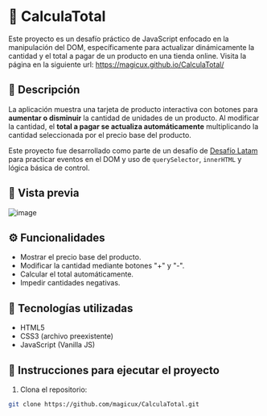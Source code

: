 # 🧮 CalculaTotal

Este proyecto es un desafío práctico de JavaScript enfocado en la manipulación del DOM, específicamente para actualizar dinámicamente la cantidad y el total a pagar de un producto en una tienda online.
Visita la página en la siguiente url: https://magicux.github.io/CalculaTotal/

## 📝 Descripción

La aplicación muestra una tarjeta de producto interactiva con botones para **aumentar o disminuir** la cantidad de unidades de un producto. Al modificar la cantidad, el **total a pagar se actualiza automáticamente** multiplicando la cantidad seleccionada por el precio base del producto.

Este proyecto fue desarrollado como parte de un desafío de [Desafío Latam](https://www.desafiolatam.com/) para practicar eventos en el DOM y uso de `querySelector`, `innerHTML` y lógica básica de control.

## 📸 Vista previa
![image](https://github.com/user-attachments/assets/8baac4d6-9193-47f3-ae41-9e7940e68fb3)


## ⚙️ Funcionalidades

- Mostrar el precio base del producto.
- Modificar la cantidad mediante botones "+" y "-".
- Calcular el total automáticamente.
- Impedir cantidades negativas.

## 🧠 Tecnologías utilizadas

- HTML5
- CSS3 (archivo preexistente)
- JavaScript (Vanilla JS)

## 🚀 Instrucciones para ejecutar el proyecto

1. Clona el repositorio:

```bash
git clone https://github.com/magicux/CalculaTotal.git
